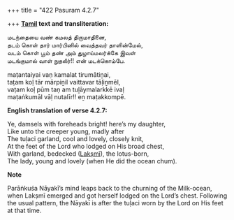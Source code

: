 +++
title = "422 Pasuram 4.2.7"

+++
**[Tamil](/definition/tamil#history "show Tamil definitions") text and transliteration:**

மடந்தையை வண் கமலத் திருமாதினை,  
தடம் கொள் தார் மார்பினில் வைத்தவர் தாளின்மேல்,  
வடம் கொள் பூம் தண் அம் துழாய்மலர்க்கே இவள்  
மடங்குமால் வாள் நுதலீர்!! என் மடக்கொம்பே.

maṭantaiyai vaṇ kamalat tirumātiṉai,  
taṭam koḷ tār mārpiṉil vaittavar tāḷiṉmēl,  
vaṭam koḷ pūm taṇ am tuḻāymalarkkē ivaḷ  
maṭaṅkumāl vāḷ nutalīr!! eṉ maṭakkompē.

**English translation of verse 4.2.7:**

Ye, damsels with foreheads bright! here’s my daughter,  
Like unto the creeper young, madly after  
The tuḷaci garland, cool and lovely, closely knit,  
At the feet of the Lord who lodged on His broad chest,  
With garland, bedecked ([Lakṣmī](/definition/lakshmi#vaishnavism "show Lakṣmī definitions")), the lotus-born,  
The lady, young and lovely (when He did the ocean chum).

**Note**

Parāṅkuśa Nāyakī’s mind leaps back to the churning of the Milk-ocean, when Lakṣmī emerged and got herself lodged on the Lord’s chest. Following the usual pattern, the Nāyakī is after the tuḷaci worn by the Lord on His feet at that time.


